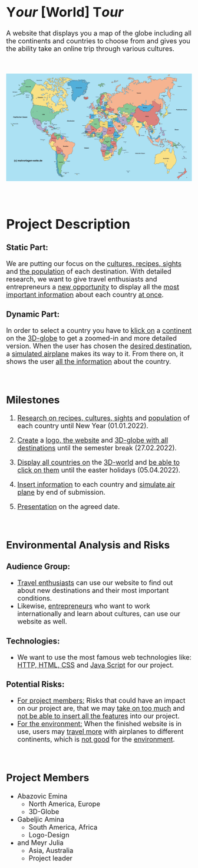 <font size="4">

# Y*our* [World] T*our*

A website that displays you a map of the globe including all the continents and countries to choose from and gives you the ability take an online trip through various cultures.

<br/>

![Weltkarte](images/Weltkarte.jpg)

<br/>

# **Project Description**

### Static Part:

We are putting our focus on the <u>cultures, recipes, sights</u> and <u>the population</u> of each destination. With detailed research, we want to give travel enthusiasts and entrepreneurs a <u>new opportunity</u> to display all the <u>most important information</u> about each country <u>at once</u>.

### Dynamic Part:

In order to select a country you have to <u>klick on</u> a <u>continent</u> on the <u>3D-globe</u> to get a zoomed-in and more detailed version. When the user has chosen the <u>desired destination</u>, a <u>simulated airplane</u> makes its way to it. From there on, it shows the user <u>all the information</u> about the country.

<br/>

## **Milestones**

1. <u>Research on recipes, cultures, sights</u> and <u>population</u> of each country until New Year (01.01.2022).

2. <u>Create</u> a <u>logo, the website</u> and <u>3D-globe with all destinations</u> until the semester break (27.02.2022).

3. <u>Display all countries on</u> the <u>3D-world</u> and <u>be able to click on them</u> until the easter holidays (05.04.2022).

4. <u>Insert information</u> to each country and <u>simulate air plane</u> by end of submission.

5. <u>Presentation</u> on the agreed date.

<br/>


## **Environmental Analysis and Risks**

### Audience Group:
* <u>Travel enthusiasts</u> can use our website to find out about new destinations and their most important conditions. 
* Likewise, <u>entrepreneurs</u> who want to work internationally and learn about cultures, can use our website as well.

### Technologies:
* We want to use the most famous web technologies like: <u>HTTP, HTML, CSS</u> and <u>Java Script</u> for our project.

### Potential Risks:
* <u>For project members:</u> Risks that could have an impact on our project are, that we may <u>take on too much</u> and <u>not be able to insert all the features</u> into our project.
* <u>For the environment:</u> When the finished website is in use, users may <u>travel more</u> with airplanes to different continents, which is <u>not good</u> for the <u>environment</u>.

<br/>

## **Project Members**

* Abazovic Emina
  * North America, Europe
  * 3D-Globe 
* Gabeljic Amina 
  * South America, Africa
  * Logo-Design
* and Meyr Julia
  * Asia, Australia 
  * Project leader